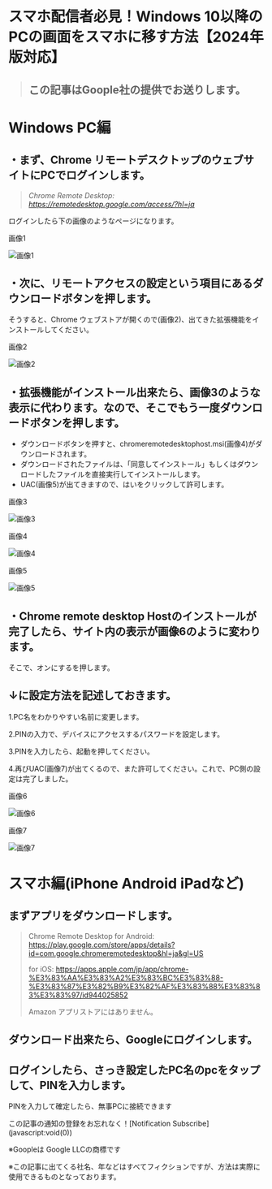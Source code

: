 # スマホ配信者必見！Windows 10以降のPCの画面をスマホに移す方法【2024年版対応】

> ## この記事はGoople社の提供でお送りします。

# Windows PC編

## ・まず、Chrome リモートデスクトップのウェブサイトにPCでログインします。
> *Chrome Remote Desktop: <https://remotedesktop.google.com/access/?hl=ja>*

ログインしたら下の画像のようなページになります。

画像1

![画像1](/images/1.png)

## ・次に、リモートアクセスの設定という項目にあるダウンロードボタンを押します。

そうすると、Chrome ウェブストアが開くので(画像2)、出てきた拡張機能をインストールしてください。

画像2

![画像2](/images/2.png)

## ・拡張機能がインストール出来たら、画像3のような表示に代わります。なので、そこでもう一度ダウンロードボタンを押します。
 - ダウンロードボタンを押すと、chromeremotedesktophost.msi(画像4)がダウンロードされます。
 - ダウンロードされたファイルは、「同意してインストール」もしくはダウンロードしたファイルを直接実行してインストールします。
 - UAC(画像5)が出てきますので、はいをクリックして許可します。

画像3

![画像3](/images/3.png)

画像4

![画像4](/images/4.png)

画像5

![画像5](/images/5.png)

## ・Chrome remote desktop Hostのインストールが完了したら、サイト内の表示が画像6のように変わります。

そこで、オンにするを押します。

## ↓に設定方法を記述しておきます。

1.PC名をわかりやすい名前に変更します。

2.PINの入力で、デバイスにアクセスするパスワードを設定します。

3.PINを入力したら、起動を押してください。

4.再びUAC(画像7)が出てくるので、また許可してください。これで、PC側の設定は完了しました。


画像6

![画像6](/images/6.png)

画像7

![画像7](/images/7.png)


# スマホ編(iPhone Android iPadなど)

## まずアプリをダウンロードします。

> Chrome Remote Desktop for Android:
> <https://play.google.com/store/apps/details?id=com.google.chromeremotedesktop&hl=ja&gl=US>
> 
> for iOS:
> <https://apps.apple.com/jp/app/chrome-%E3%83%AA%E3%83%A2%E3%83%BC%E3%83%88-%E3%83%87%E3%82%B9%E3%82%AF%E3%83%88%E3%83%83%E3%83%97/id944025852>
> 
> Amazon アプリストアにはありません。

## ダウンロード出来たら、Googleにログインします。

## ログインしたら、さっき設定したPC名のpcをタップして、PINを入力します。

PINを入力して確定したら、無事PCに接続できます

この記事の通知の登録をお忘れなく！\[Notification Subscribe\]\(javascript:void(0)\)

※Goopleは Google LLCの商標です

※この記事に出てくる社名、年などはすべてフィクションですが、方法は実際に使用できるものとなっております。
